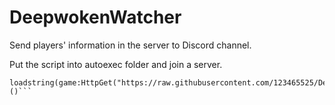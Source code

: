 # DeepwokenWatcher
Send players' information in the server to Discord channel.

Put the script into autoexec folder and join a server.

```discordwebhook = "Webhookhere"
loadstring(game:HttpGet("https://raw.githubusercontent.com/123465525/DeepwokenWatcher/main/TheWatcher.lua",true))()```
